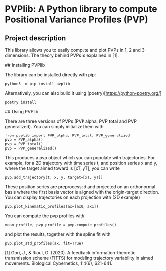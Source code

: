 # PVPlib: A Python library to compute Positional Variance Profiles (PVP)


## Project description


This library allows you to easily compute and plot PVPs in 1, 2 and 3 dimensions.
The theory behind PVPs is explained in [1]. 

## Installing PVPlib


The library can be installed directly with pip:

```
python3 -m pip install pvplib
```

Alternatively, you can also build it using (poetry)[https://python-poetry.org/]

```
poetry install
```

## Using PVPlib


There are three versions of PVPs (PVP alpha, PVP total and PVP generalized). You can simply initialize them with

```{python}
from pvplib import PVP_alpha, PVP_total, PVP_generalized
pvp = PVP_alpha()
pvp = PVP_total()
pvp = PVP_generalized()
```
This produces a pvp object which you can populate with trajectories. For example, for a 2D trajectory with time series t, and position series x and y, where the target aimed toward is [xT, yT], you can write

```{python}
pvp.add_trajectory(t, x, y, target=[xT, yT])
```

These position series are preprocessed and projected on an orthonormal basis where the first basis vector is aligned with the origin-target direction. You can display trajectories on each projection with (2D example)

```{python}
pvp.plot_kinematic_profiles(ax=[ax0, ax1])
```

You can compute the pvp profiles with
```{python}
mean_profile, pvp_profile = pvp.compute_profiles()
```

and plot the results, together with the spline fit with 
```{python}
pvp.plot_std_profiles(ax, fit=True)
```



[1] Gori, J., & Rioul, O. (2020). A feedback information-theoretic transmission scheme (FITTS) for modeling trajectory variability in aimed movements. Biological Cybernetics, 114(6), 621-641.
